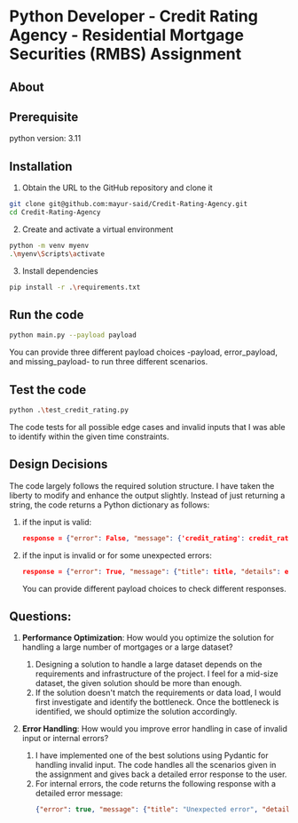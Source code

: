 # Python Developer - Credit Rating Agency - Residential Mortgage Securities (RMBS) Assignment
## About

## Prerequisite
python version: 3.11
## Installation
1. Obtain the URL to the GitHub repository and clone it
```bash
git clone git@github.com:mayur-said/Credit-Rating-Agency.git
cd Credit-Rating-Agency
```
2. Create and activate a virtual environment
```bash
python -m venv myenv
.\myenv\Scripts\activate
```

3. Install dependencies
```bash
pip install -r .\requirements.txt
```

## Run the code
```bash
python main.py --payload payload
```
You can provide three different payload choices -payload, error_payload, and missing_payload- to run three different scenarios.

## Test the code
```bash
python .\test_credit_rating.py
```
The code tests for all possible edge cases and invalid inputs that I was able to identify within the given time constraints.

## Design Decisions
The code largely follows the required solution structure. I have taken the liberty to modify and enhance the output slightly. Instead of just returning a string, the code returns a Python dictionary as follows:
1. if the input is valid:
   ```json
   response = {"error": False, "message": {'credit_rating': credit_rating}}
   ```
2. if the input is invalid or for some unexpected errors:
   ```json
   response = {"error": True, "message": {"title": title, "details": errors}}
   ```
   You can provide different payload choices to check different responses.
## Questions:
1. **Performance Optimization**: How would you optimize the solution for handling a large number of mortgages or a large dataset?  
    1. Designing a solution to handle a large dataset depends on the requirements and infrastructure of the project. I feel for a mid-size dataset, the given solution should be more than enough.  
    2. If the solution doesn't match the requirements or data load, I would first investigate and identify the bottleneck. Once the bottleneck is identified, we should optimize the solution accordingly.  

2. **Error Handling**: How would you improve error handling in case of invalid input or internal errors?  
    1. I have implemented one of the best solutions using Pydantic for handling invalid input. The code handles all the scenarios given in the assignment and gives back a detailed error response to the user.  
    2. For internal errors, the code returns the following response with a detailed error message:  
        ```json
        {"error": true, "message": {"title": "Unexpected error", "details": errors}}
        ```
